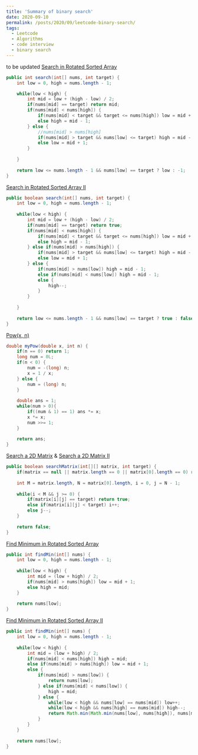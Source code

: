 ```yaml
---
title: 'Summary of binary search'
date: 2020-09-10
permalink: /posts/2020/09/leetcode-binary-search/
tags:
  - Leetcode
  - Algorithms
  - code interview
  - binary search
---
```


to be updated
[Search in Rotated Sorted Array](https://leetcode.com/problems/search-in-rotated-sorted-array/)
```java
public int search(int[] nums, int target) {
    int low = 0, high = nums.length - 1;

    while(low < high) {
        int mid = low + (high - low) / 2;
        if(nums[mid] == target) return mid;
        if(nums[mid] < nums[high]) {
            if(nums[mid] < target && target <= nums[high]) low = mid + 1;
            else high = mid - 1;
        } else {
            //nums[mid] > nums[high]
            if(nums[mid] > target && nums[low] <= target) high = mid - 1;
            else low = mid + 1;
        } 
        
    }
    
    return low <= nums.length - 1 && nums[low] == target ? low : -1;
}
```

[Search in Rotated Sorted Array II](https://leetcode.com/problems/search-in-rotated-sorted-array-ii/)
```java
public boolean search(int[] nums, int target) {
    int low = 0, high = nums.length - 1;
    
    while(low < high) {
        int mid = low + (high - low) / 2;
        if(nums[mid] == target) return true;
        if(nums[mid] < nums[high]) {
            if(nums[mid] < target && target <= nums[high]) low = mid + 1;
            else high = mid - 1;
        } else if(nums[mid] > nums[high]) {
            if(nums[mid] > target && nums[low] <= target) high = mid - 1;
            else low = mid + 1;
        } else {
            if(nums[mid] > nums[low]) high = mid - 1;
            else if(nums[mid] < nums[low]) high = mid - 1;
            else {
                high--;
            }
        }
        
    }
    
    return low <= nums.length - 1 && nums[low] == target ? true : false;
}
```

[Pow(x, n)](https://leetcode.com/problems/powx-n/)
```java
double myPow(double x, int n) { 
    if(n == 0) return 1;
    long num = 0L;
    if(n < 0) {
        num = -(long) n;
        x = 1 / x;
    } else {
        num = (long) n;
    }
    
    double ans = 1;
    while(num > 0){
        if((num & 1) == 1) ans *= x;
        x *= x;
        num >>= 1;
    }
    
    return ans;
}
```

[Search a 2D Matrix](https://leetcode.com/problems/search-a-2d-matrix/) & [Search a 2D Matrix II](https://leetcode.com/problems/search-a-2d-matrix-ii/)
```java
public boolean searchMatrix(int[][] matrix, int target) {
    if(matrix == null || matrix.length == 0 || matrix[0].length == 0) return false;
    
    int M = matrix.length, N = matrix[0].length, i = 0, j = N - 1;
    
    while(i < M && j >= 0) {
        if(matrix[i][j] == target) return true;
        else if(matrix[i][j] < target) i++;
        else j--;
    }
    
    return false;
}
```

[Find Minimum in Rotated Sorted Array](https://leetcode.com/problems/find-minimum-in-rotated-sorted-array/)
```java
public int findMin(int[] nums) {
    int low = 0, high = nums.length - 1;
    
    while(low < high) {
        int mid = (low + high) / 2;
        if(nums[mid] > nums[high]) low = mid + 1;
        else high = mid;
    }
    
    return nums[low];
}
```

[Find Minimum in Rotated Sorted Array II](https://leetcode.com/problems/find-minimum-in-rotated-sorted-array-ii/)
```java
public int findMin(int[] nums) {
    int low = 0, high = nums.length - 1;
    
    while(low < high) {
        int mid = (low + high) / 2;
        if(nums[mid] < nums[high]) high = mid;
        else if(nums[mid] > nums[high]) low = mid + 1;
        else {
            if(nums[mid] > nums[low]) {
                return nums[low];
            } else if(nums[mid] < nums[low]) {
                high = mid;
            } else {
                while(low < high && nums[low] == nums[mid]) low++;
                while(low < high && nums[high] == nums[mid]) high--;
                return Math.min(Math.min(nums[low], nums[high]), nums[mid]);
            }
        }
    }
    
    return nums[low];
}
```